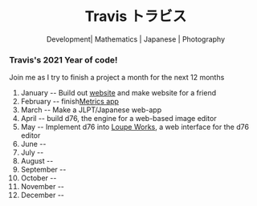 <h1 id='name', align=center> Travis トラビス </h1>

<p align="center">
Development| Mathematics | Japanese | Photography
</p>


<h3>Travis's 2021 Year of code!</h3>
<p>Join me as I try to finish a project a month for the next 12 months</p>
<ol>
  <li>January -- Build out <a href="traviscwelch.com">website</a> and make website for a friend</li>
  <li>February -- finish<a href="https://github.com/trav3711/metrics">Metrics app</a></li>
  <li>March -- Make a JLPT/Japanese web-app</li>
  <li>April -- build d76, the engine for a web-based image editor</li>
  <li>May -- Implement d76 into <a href="https://github.com/trav3711/loupe.works">Loupe Works</a>, a web interface for the d76 editor</li>
  <li>June -- </li>
  <li>July -- </li>
  <li>August -- </li>
  <li>September -- </li>
  <li>October -- </li>
  <li>November -- </li>
  <li>December -- </li>
</ol>
